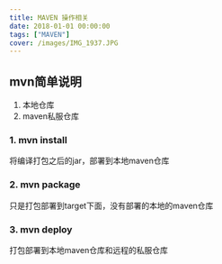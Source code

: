 ```yaml
---
title: MAVEN 操作相关
date: 2018-01-01 00:00:00
tags: ["MAVEN"]
cover: /images/IMG_1937.JPG
---
```


## mvn简单说明

1. 本地仓库
2. maven私服仓库

### 1. mvn install

将编译打包之后的jar，部署到本地maven仓库	

### 2. mvn package

只是打包部署到target下面，没有部署的本地的maven仓库

### 3. mvn deploy

打包部署到本地maven仓库和远程的私服仓库



